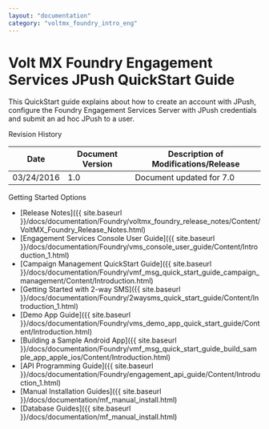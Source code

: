 ```yaml
---
layout: "documentation"
category: "voltmx_foundry_intro_eng"
---
```

                     


# Volt MX Foundry Engagement Services JPush QuickStart Guide

This QuickStart guide explains about how to create an account with JPush, configure the Foundry Engagement Services Server with JPush credentials and submit an ad hoc JPush to a user.

Revision History

  
| **Date** | **Document Version** | **Description of Modifications/Release** |
| --- | --- | --- |
| 03/24/2016 | 1.0 | Document updated for 7.0 |

Getting Started Options

*   [Release Notes]({{ site.baseurl }}/docs/documentation/Foundry/voltmx_foundry_release_notes/Content/VoltMX_Foundry_Release_Notes.html)
*   [Engagement Services Console User Guide]({{ site.baseurl }}/docs/documentation/Foundry/vms_console_user_guide/Content/Introduction_1.html)
*   [Campaign Management QuickStart Guide]({{ site.baseurl }}/docs/documentation/Foundry/vmf_msg_quick_start_guide_campaign_management/Content/Introduction.html)
*   [Getting Started with 2-way SMS]({{ site.baseurl }}/docs/documentation/Foundry/2waysms_quick_start_guide/Content/Introduction_1.html)
*   [Demo App Guide]({{ site.baseurl }}/docs/documentation/Foundry/vms_demo_app_quick_start_guide/Content/Introduction.html)
*   [Building a Sample Android App]({{ site.baseurl }}/docs/documentation/Foundry/vmf_msg_quick_start_guide_build_sample_app_apple_ios/Content/Introduction.html)
*   [API Programming Guide]({{ site.baseurl }}/docs/documentation/Foundry/engagement_api_guide/Content/Introduction_1.html)
*   [Manual Installation Guides]({{ site.baseurl }}/docs/documentation/mf_manual_install.html)
*   [Database Guides]({{ site.baseurl }}/docs/documentation/mf_manual_install.html)
